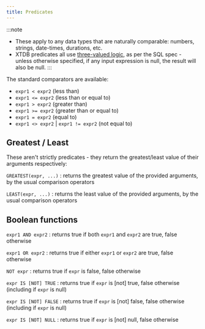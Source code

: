 ```yaml
---
title: Predicates
---
```


:::note
- These apply to any data types that are naturally comparable: numbers, strings, date-times, durations, etc.
- XTDB predicates all use [three-valued logic](https://en.wikipedia.org/wiki/Three-valued_logic), as per the SQL spec - unless otherwise specified, if any input expression is null, the result will also be null.
:::

The standard comparators are available:

- `expr1 < expr2` (less than)
- `expr1 <= expr2` (less than or equal to)
- `expr1 > expr2` (greater than)
- `expr1 >= expr2` (greater than or equal to)
- `expr1 = expr2` (equal to)
- `expr1 <> expr2` | `expr1 != expr2` (not equal to)

## Greatest / Least

These aren't strictly predicates - they return the greatest/least value of their arguments respectively:

`GREATEST(expr, ...)`
: returns the greatest value of the provided arguments, by the usual comparison operators

`LEAST(expr, ...)`
: returns the least value of the provided arguments, by the usual comparison operators

## Boolean functions

`expr1 AND expr2`
: returns true if both `expr1` and `expr2` are true, false otherwise

`expr1 OR expr2`
: returns true if either `expr1` or `expr2` are true, false otherwise

`NOT expr`
: returns true if `expr` is false, false otherwise

`expr IS [NOT] TRUE`
: returns true if `expr` is \[not\] true, false otherwise (including if `expr` is null)

`expr IS [NOT] FALSE`
: returns true if `expr` is \[not\] false, false otherwise (including if `expr` is null)

`expr IS [NOT] NULL`
: returns true if `expr` is \[not\] null, false otherwise
